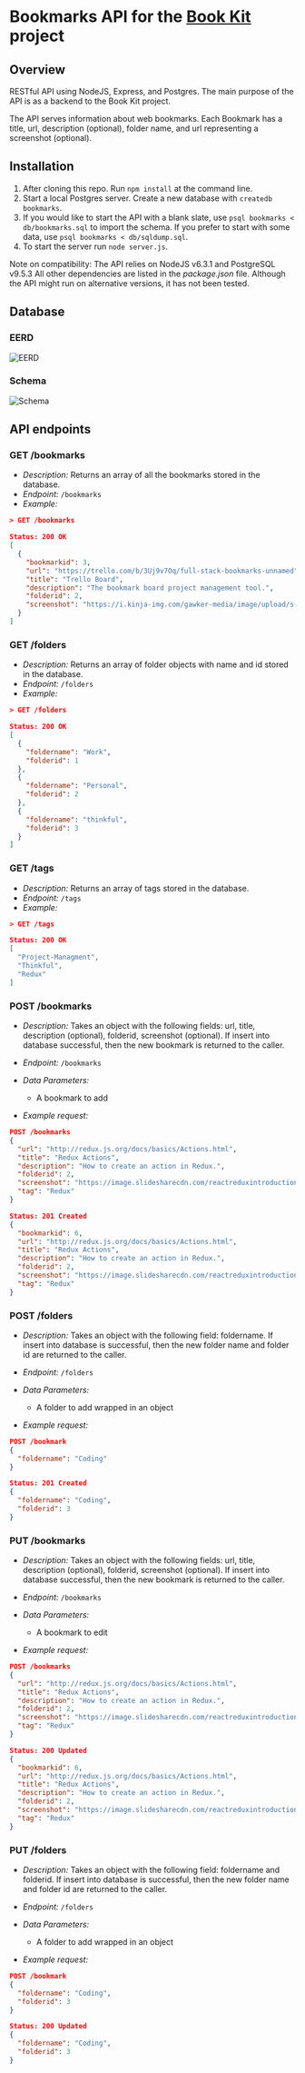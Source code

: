 # Bookmarks API for the [**Book Kit**](https://github.com/robbykim/bookmarks-fullstack) project

## Overview

RESTful API using NodeJS, Express, and Postgres. The main purpose of the API is as a backend to the Book Kit project.

The API serves information about web bookmarks. Each Bookmark has a title, url, description (optional), folder name, and url representing a screenshot (optional).

## Installation

1. After cloning this repo. Run `npm install` at the command line.
2. Start a local Postgres server. Create a new database with `createdb bookmarks`.
3. If you would like to start the API with a blank slate, use `psql bookmarks < db/bookmarks.sql` to import the schema. If you prefer to start with some data, use `psql bookmarks < db/sqldump.sql`.
4. To start the server run `node server.js`.

Note on compatibility: The API relies on NodeJS v6.3.1 and PostgreSQL v9.5.3 All other dependencies are listed in the _package.json_ file. Although the API might run on alternative versions, it has not been tested.

## Database

### EERD

![EERD](db/diagrams/bookmark_database_eerd_aug4_16.png)

### Schema

![Schema](db/diagrams/bookmark_database_schema_aug4_16.png)

## API endpoints

### GET /bookmarks

- _Description:_ Returns an array of all the bookmarks stored in the database.
- _Endpoint:_ `/bookmarks`
- _Example:_

```json
> GET /bookmarks

Status: 200 OK
[
  {
    "bookmarkid": 3,
    "url": "https://trello.com/b/3Uj9v7Oq/full-stack-bookmarks-unnamed",
    "title": "Trello Board",
    "description": "The bookmark board project management tool.",
    "folderid": 2,
    "screenshot": "https://i.kinja-img.com/gawker-media/image/upload/s--mWjnesG_--/18ixcsrp44y9gjpg.jpg"
  }
]
```

### GET /folders

- _Description:_ Returns an array of folder objects with name and id stored in the database.
- _Endpoint:_ `/folders`
- _Example:_

```json
> GET /folders

Status: 200 OK
[
  {
    "foldername": "Work",
    "folderid": 1
  },
  {
    "foldername": "Personal",
    "folderid": 2
  },
  {
    "foldername": "thinkful",
    "folderid": 3
  }
]
```

### GET /tags

- _Description:_ Returns an array of tags stored in the database.
- _Endpoint:_ `/tags`
- _Example:_

```json
> GET /tags

Status: 200 OK
[
  "Project-Managment",
  "Thinkful",
  "Redux"
]
```

### POST /bookmarks

- _Description:_ Takes an object with the following fields: url, title, description (optional), folderid, screenshot (optional). If insert into database successful, then the new bookmark is returned to the caller.
- _Endpoint:_ `/bookmarks`
- _Data Parameters:_

  - A bookmark to add

- _Example request:_

```json
POST /bookmarks
{
  "url": "http://redux.js.org/docs/basics/Actions.html",
  "title": "Redux Actions",
  "description": "How to create an action in Redux.",
  "folderid": 2,
  "screenshot": "https://image.slidesharecdn.com/reactreduxintroduction-151124165017-lva1-app6891/95/react-redux-introduction-33-638.jpg?cb=1448383914",
  "tag": "Redux"
}

Status: 201 Created
{
  "bookmarkid": 6,
  "url": "http://redux.js.org/docs/basics/Actions.html",
  "title": "Redux Actions",
  "description": "How to create an action in Redux.",
  "folderid": 2,
  "screenshot": "https://image.slidesharecdn.com/reactreduxintroduction-151124165017-lva1-app6891/95/react-redux-introduction-33-638.jpg?cb=1448383914",
  "tag": "Redux"
}
```

### POST /folders

- _Description:_ Takes an object with the following field: foldername. If insert into database is successful, then the new folder name and folder id are returned to the caller.
- _Endpoint:_ `/folders`
- _Data Parameters:_

  - A folder to add wrapped in an object

- _Example request:_

```json
POST /bookmark
{
  "foldername": "Coding"
}

Status: 201 Created
{
  "foldername": "Coding",
  "folderid": 3
}
```

### PUT /bookmarks

- _Description:_ Takes an object with the following fields: url, title, description (optional), folderid, screenshot (optional). If insert into database successful, then the new bookmark is returned to the caller.
- _Endpoint:_ `/bookmarks`
- _Data Parameters:_

  - A bookmark to edit

- _Example request:_

```json
POST /bookmarks
{
  "url": "http://redux.js.org/docs/basics/Actions.html",
  "title": "Redux Actions",
  "description": "How to create an action in Redux.",
  "folderid": 2,
  "screenshot": "https://image.slidesharecdn.com/reactreduxintroduction-151124165017-lva1-app6891/95/react-redux-introduction-33-638.jpg?cb=1448383914",
  "tag": "Redux"
}

Status: 200 Updated
{
  "bookmarkid": 6,
  "url": "http://redux.js.org/docs/basics/Actions.html",
  "title": "Redux Actions",
  "description": "How to create an action in Redux.",
  "folderid": 2,
  "screenshot": "https://image.slidesharecdn.com/reactreduxintroduction-151124165017-lva1-app6891/95/react-redux-introduction-33-638.jpg?cb=1448383914",
  "tag": "Redux"
}
```

### PUT /folders

- _Description:_ Takes an object with the following field: foldername and folderid. If insert into database is successful, then the new folder name and folder id are returned to the caller.
- _Endpoint:_ `/folders`
- _Data Parameters:_

  - A folder to add wrapped in an object

- _Example request:_

```json
POST /bookmark
{
  "foldername": "Coding",
  "folderid": 3
}

Status: 200 Updated
{
  "foldername": "Coding",
  "folderid": 3
}
```
